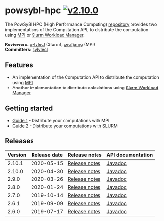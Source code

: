 # powsybl-hpc [![v2.10.0](https://img.shields.io/badge/-v2.10.1-blue.svg)](https://github.com/powsybl/powsybl-hpc/releases/tag/v2.10.1)
The PowSyBl HPC (High Performance Computing) [repository](https://github.com/powsybl/powsybl-hpc) provides two implementations of the Computation API, to distribute the computation using [MPI](https://www.open-mpi.org) or [Slurm Workload Manager](https://slurm.schedmd.com).

**Reviewers:** [sylvlecl](https://github.com/sylvlecl) (Slurm), [geofjamg](https://github.com/geofjamg) (MPI)  
**Committers:** [sylvlecl](https://github.com/sylvlecl)

## Features

- An implementation of the Computation API to distribute the computation using [MPI](https://www.open-mpi.org) 
- Another implementation to distribute calculations using [Slurm Workload Manager](https://slurm.schedmd.com)

## Getting started

- [Guide 1]() - Distribute your computations with MPI
- [Guide 2]() - Distribute your computations with SLURM

## Releases

| Version | Release date | Release notes | API documentation |
| ------- | ------------ | ------------- | ----------------- |
| 2.10.1 | 2020-05-15 | [Release notes](https://github.com/powsybl/powsybl-hpc/releases/tag/v2.10.1) | [Javadoc](https://javadoc.io/doc/com.powsybl/powsybl-hpc/2.10.1/index.html) |
| 2.10.0 | 2020-04-30 | [Release notes](https://github.com/powsybl/powsybl-hpc/releases/tag/v2.10.0) | [Javadoc](https://javadoc.io/doc/com.powsybl/powsybl-hpc/2.10.0/index.html) |
| 2.9.0 | 2020-03-26 | [Release notes](https://github.com/powsybl/powsybl-hpc/releases/tag/v2.9.0) | [Javadoc](https://javadoc.io/doc/com.powsybl/powsybl-hpc/2.9.0/index.html) |
| 2.8.0 | 2020-01-24 | [Release notes](https://github.com/powsybl/powsybl-hpc/releases/tag/v2.8.0) | [Javadoc](https://javadoc.io/doc/com.powsybl/powsybl-hpc/2.8.0/index.html) |
| 2.7.0 | 2019-10-14 | [Release notes](https://github.com/powsybl/powsybl-hpc/releases/tag/v2.7.0) | [Javadoc](https://javadoc.io/doc/com.powsybl/powsybl-hpc/2.7.0/index.html) |
| 2.6.1 | 2019-09-09 | [Release notes](https://github.com/powsybl/powsybl-hpc/releases/tag/v2.6.1) | [Javadoc](https://javadoc.io/doc/com.powsybl/powsybl-hpc/2.6.1/index.html) |
| 2.6.0 | 2019-07-17 | [Release notes](https://github.com/powsybl/powsybl-hpc/releases/tag/v2.6.0) | [Javadoc](https://javadoc.io/doc/com.powsybl/powsybl-hpc/2.6.0/index.html) |

